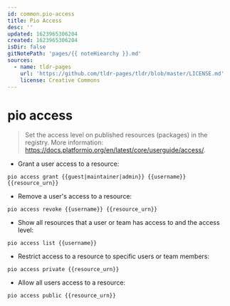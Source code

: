 ```yaml
---
id: common.pio-access
title: Pio Access
desc: ''
updated: 1623965306204
created: 1623965306204
isDir: false
gitNotePath: 'pages/{{ noteHiearchy }}.md'
sources:
  - name: tldr-pages
    url: 'https://github.com/tldr-pages/tldr/blob/master/LICENSE.md'
    license: Creative Commons
---
```

# pio access

> Set the access level on published resources (packages) in the registry.
> More information: <https://docs.platformio.org/en/latest/core/userguide/access/>.

- Grant a user access to a resource:

`pio access grant {{guest|maintainer|admin}} {{username}} {{resource_urn}}`

- Remove a user's access to a resource:

`pio access revoke {{username}} {{resource_urn}}`

- Show all resources that a user or team has access to and the access level:

`pio access list {{username}}`

- Restrict access to a resource to specific users or team members:

`pio access private {{resource_urn}}`

- Allow all users access to a resource:

`pio access public {{resource_urn}}`

